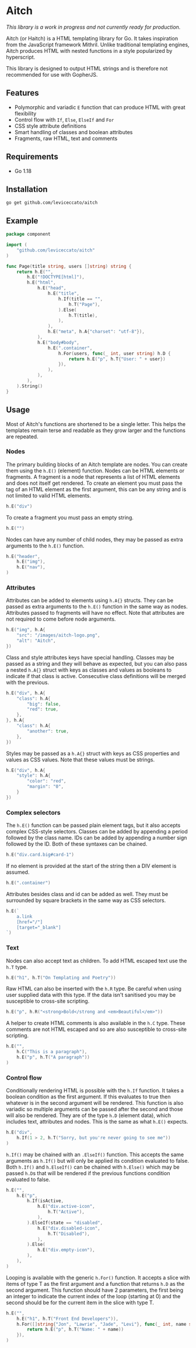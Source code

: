 # Aitch

_This library is a work in progress and not currently ready for production._

Aitch (or Haitch) is a HTML templating library for Go. It takes inspiration from the JavaScript framework Mithril. Unlike traditional templating engines, Aitch produces HTML with nested functions in a style popularized by hyperscript.

This library is designed to output HTML strings and is therefore not recommended for use with GopherJS.

## Features
- Polymorphic and variadic `E` function that can produce HTML with great flexibility
- Control flow with `If`, `Else`, `ElseIf` and `For`
- CSS style attribute definitions
- Smart handling of classes and boolean attributes
- Fragments, raw HTML, text and comments

## Requirements

- Go 1.18

## Installation

```
go get github.com/leviceccato/aitch
```

## Example

```go
package component

import (
    "github.com/leviceccato/aitch"
)

func Page(title string, users []string) string {
    return h.E("",
        h.E("!DOCTYPE[html]"),
        h.E("html",
            h.E("head",
                h.E("title",
                    h.If(title == "",
                        h.T("Page"),
                    ).Else(
                        h.T(title),
                    ),
                ),
                h.E("meta", h.A{"charset": "utf-8"}),
            ),
            h.E("body#body",
                h.E(".container",
                    h.For(users, func(_ int, user string) h.D {
                        return h.E("p", h.T{"User: " + user})
                    }),
                ),
            ),
        ),
    ).String()
}
```

## Usage

Most of Aitch's functions are shortened to be a single letter. This helps the templates remain terse and readable as they grow larger and the functions are repeated.

### Nodes

The primary building blocks of an Aitch template are nodes. You can create them using the `h.E()` (element) function. Nodes can be HTML elements or fragments. A fragment is a node that represents a list of HTML elements and does not itself get rendered. To create an element you must pass the tag of an HTML element as the first argument, this can be any string and is not limited to valid HTML elements.

```go
h.E("div")
```

To create a fragment you must pass an empty string.

```go
h.E("")
```

Nodes can have any number of child nodes, they may be passed as extra arguments to the `h.E()` function.

```go
h.E("header",
    h.E("img"),
    h.E("nav"),
)
```

### Attributes

Attributes can be added to elements using `h.A{}` structs. They can be passed as extra arguments to the `h.E()` function in the same way as nodes. Attributes passed to fragments will have no effect. Note that attributes are not required to come before node arguments.

```go
h.E("img", h.A{
    "src": "/images/aitch-logo.png",
    "alt": "Aitch",
})
```

Class and style attributes keys have special handling. Classes may be passed as a string and they will behave as expected, but you can also pass a nested `h.A{}` struct with keys as classes and values as booleans to indicate if that class is active. Consecutive class definitions will be merged with the previous.

```go
h.E("div", h.A{
    "class": h.A{
        "big": false,
        "red": true,
    },
}, h.A{
    "class": h.A{
        "another": true,
    },
})
```

Styles may be passed as a `h.A{}` struct with keys as CSS properties and values as CSS values. Note that these values must be strings.

```go
h.E("div", h.A{
    "style": h.A{
        "color": "red",
        "margin": "0",
    }
})
```

### Complex selectors

The `h.E()` function can be passed plain element tags, but it also accepts complex CSS-style selectors. Classes can be added by appending a period followed by the class name. IDs can be added by appending a number sign followed by the ID. Both of these syntaxes can be chained.

```go
h.E("div.card.big#card-1")
```

If no element is provided at the start of the string then a DIV element is assumed.

```go
h.E(".container")
```

Attributes besides class and id can be added as well. They must be surrounded by square brackets in the same way as CSS selectors.

```go
h.E(`
    a.link
    [href="/"]
    [target="_blank"]
`)
```

### Text

Nodes can also accept text as children. To add HTML escaped text use the `h.T` type.

```go
h.E("h1", h.T("On Templating and Poetry"))
```

Raw HTML can also be inserted with the `h.R` type. Be careful when using user supplied data with this type. If the data isn't sanitised you may be susceptible to cross-site scripting.

```go
h.E("p", h.R("<strong>Bold</strong and <em>Beautiful</em>"))
```

A helper to create HTML comments is also available in the `h.C` type. These comments are not HTML escaped and so are also susceptible to cross-site scripting.

```go
h.E("",
    h.C("This is a paragraph"),
    h.E("p", h.T("A paragraph"))
)
```

### Control flow

Conditionally rendering HTML is possible with the `h.If` function. It takes a boolean condition as the first argument. If this evaluates to true then whatever is in the second argument will be rendered. This function is also variadic so multiple arguments can be passed after the second and those will also be rendered. They are of the type `h.D` (element data), which includes text, attributes and nodes. This is the same as what `h.E()` expects.

```go
h.E("div",
    h.If(1 > 2, h.T("Sorry, but you're never going to see me"))
)
```

`h.If()` may be chained with an `.ElseIf()` function. This accepts the same arguments as `h.If()` but will only be applied its condition evaluated to false. Both `h.If()` and `h.ElseIf()` can be chained with `h.Else()` which may be passed `h.D`s that will be rendered if the previous functions condition evaluated to false.


```go
h.E("",
    h.E("p",
        h.If(isActive,
            h.E("div.active-icon",
                h.T("Active"),
            ),
        ).ElseIf(state == "disabled",
            h.E("div.disabled-icon",
                h.T("Disabled"),
            ),
        ).Else(
            h.E("div.empty-icon"),
        ),
    ),
)
```

Looping is available with the generic `h.For()` function. It accepts a slice with items of type T as the first argument and a function that returns `h.D` as the second argument. This function should have 2 parameters, the first being an integer to indicate the current index of the loop (starting at 0) and the second should be for the current item in the slice with type T.

```go
h.E("",
    h.E("h1", h.T("Front End Developers")),
    h.For([]string{"Jon", "Lawrie", "Jade", "Levi"}, func(_ int, name string) h.D {
        return h.E("p", h.T("Name: " + name))
    }),
)
```